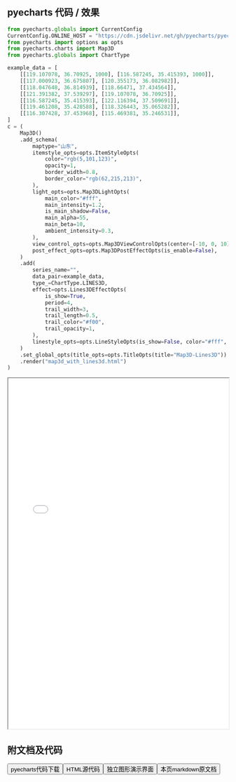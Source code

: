 
## pyecharts 代码 / 效果

```python
from pyecharts.globals import CurrentConfig
CurrentConfig.ONLINE_HOST = "https://cdn.jsdelivr.net/gh/pyecharts/pyecharts-assets@latest/assets/"
from pyecharts import options as opts
from pyecharts.charts import Map3D
from pyecharts.globals import ChartType

example_data = [
    [[119.107078, 36.70925, 1000], [116.587245, 35.415393, 1000]],
    [[117.000923, 36.675807], [120.355173, 36.082982]],
    [[118.047648, 36.814939], [118.66471, 37.434564]],
    [[121.391382, 37.539297], [119.107078, 36.70925]],
    [[116.587245, 35.415393], [122.116394, 37.509691]],
    [[119.461208, 35.428588], [118.326443, 35.065282]],
    [[116.307428, 37.453968], [115.469381, 35.246531]],
]
c = (
    Map3D()
    .add_schema(
        maptype="山东",
        itemstyle_opts=opts.ItemStyleOpts(
            color="rgb(5,101,123)",
            opacity=1,
            border_width=0.8,
            border_color="rgb(62,215,213)",
        ),
        light_opts=opts.Map3DLightOpts(
            main_color="#fff",
            main_intensity=1.2,
            is_main_shadow=False,
            main_alpha=55,
            main_beta=10,
            ambient_intensity=0.3,
        ),
        view_control_opts=opts.Map3DViewControlOpts(center=[-10, 0, 10]),
        post_effect_opts=opts.Map3DPostEffectOpts(is_enable=False),
    )
    .add(
        series_name="",
        data_pair=example_data,
        type_=ChartType.LINES3D,
        effect=opts.Lines3DEffectOpts(
            is_show=True,
            period=4,
            trail_width=3,
            trail_length=0.5,
            trail_color="#f00",
            trail_opacity=1,
        ),
        linestyle_opts=opts.LineStyleOpts(is_show=False, color="#fff", opacity=0),
    )
    .set_global_opts(title_opts=opts.TitleOpts(title="Map3D-Lines3D"))
    .render("map3d_with_lines3d.html")
)
```

<iframe width="100%" height="800px" src="/pyecharts/Map3D/map3d_with_lines3d.html"></iframe>

## 附文档及代码

<a href="https://cdn.jsdelivr.net/gh/wfy-belief/python/docs/pyecharts/Map3D/map3d_with_lines3d.py"><button class="mybutton">pyecharts代码下载</button></a><a href="https://cdn.jsdelivr.net/gh/wfy-belief/python/docs/pyecharts/Map3D/map3d_with_lines3d.html"><button class="mybutton">HTML源代码</button></a><a href="https://python.wfyblog.cn/pyecharts/Map3D/map3d_with_lines3d.html"><button class="mybutton">独立图形演示界面</button></a><a href="https://cdn.jsdelivr.net/gh/wfy-belief/python/docs/pyecharts/Map3D/map3d_with_lines3d.md"><button class="mybutton">本页markdown原文档</button></a>